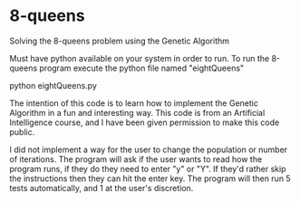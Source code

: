 # 8-queens
Solving the 8-queens problem using the Genetic Algorithm

Must have python available on your system in order to run.
To run the 8-queens program execute the python file named "eightQueens"
  
  python eightQueens.py

The intention of this code is to learn how to implement the Genetic Algorithm
in a fun and interesting way. This code is from an Artificial Intelligence
course, and I have been given permission to make this code public.


I did not implement a way for the user to change the population or number
of iterations. The program will ask if the user wants to read how the 
program runs, if they do they need to enter "y" or "Y". If they'd rather
skip the instructions then they can hit the enter key. The program will
then run 5 tests automatically, and 1 at the user's discretion.
